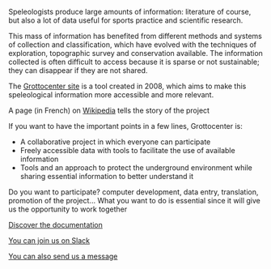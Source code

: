 Speleologists produce large amounts of information: literature of course, but also a lot of data useful for sports practice and scientific research.

This mass of information has benefited from different methods and systems of collection and classification, which have evolved with the techniques of exploration, topographic survey and conservation available. The information collected is often difficult to access because it is sparse or not sustainable; they can disappear if they are not shared.

The [Grottocenter site](https://grottocenter.org) is a tool created in 2008, which aims to make this speleological information more accessible and more relevant.

A page (in French) on [Wikipedia](https://fr.wikipedia.org/wiki/Grottocenter) tells the story of the project

If you want to have the important points in a few lines, Grottocenter is:
- A collaborative project in which everyone can participate
- Freely accessible data with tools to facilitate the use of available information
- Tools and an approach to protect the underground environment while sharing essential information to better understand it

Do you want to participate? computer development, data entry, translation, promotion of the project... What you want to do is essential since it will give us the opportunity to work together

[Discover the documentation](https://github.com/GrottoCenter/grottocenter-api/wiki)

[You can join us on Slack](grottocenter.slack.com)

[You can also send us a message](https://en.wikicaves.org/contact)
